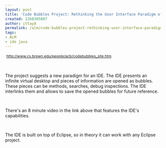 ```yaml
---
layout: post
title: 'Code Bubbles Project: Rethinking the User Interface Paradigm of IDEs'
created: 1268305007
author: ittayd
permalink: /alm/code-bubbles-project-rethinking-user-interface-paradigm-ides
tags:
- ALM
- ide java
---
```

<p>&nbsp;<span class="Apple-style-span" style="line-height: 19px; font-size: 12px; "><a href="http://www.cs.brown.edu/people/acb/codebubbles_site.htm">http://www.cs.brown.edu/people/acb/codebubbles_site.htm</a></span></p>
<p>&nbsp;</p>
<p>The project suggests a new paradigm for an IDE. The IDE presents an infinite virtual desktop and pieces of information are opened as bubbles. These pieces can be methods, searches, debug inspections. The IDE interlinks them and allows to save the opened bubbles for future reference.</p>
<p>&nbsp;</p>
<p>There's an 8 minute video in the link above that features the IDE's capabilities.</p>
<p>&nbsp;</p>
<p>The IDE is built on top of Eclipse, so in theory it can work with any Eclipse project.</p>
<p>&nbsp;</p>
<p>&nbsp;</p>
